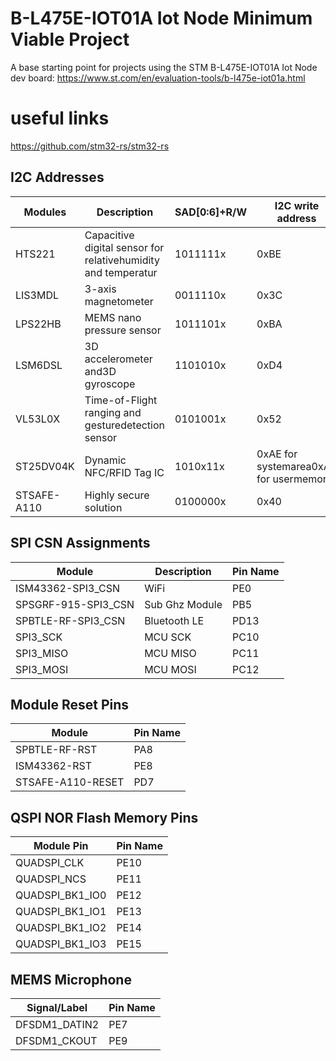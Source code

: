 # B-L475E-IOT01A Iot Node Minimum Viable Project

A base starting point for projects using the STM B-L475E-IOT01A Iot Node dev board: https://www.st.com/en/evaluation-tools/b-l475e-iot01a.html

# useful links
https://github.com/stm32-rs/stm32-rs


## I2C Addresses
|Modules |Description |SAD[0:6]+R/W |I2C write address |I2C read address
--- | --- | --- | --- | ---
|HTS221 |Capacitive digital sensor for relativehumidity and temperatur |1011111x |0xBE |0xBF
|LIS3MDL |3-axis magnetometer |0011110x |0x3C |0x3D
|LPS22HB |MEMS nano pressure sensor |1011101x |0xBA |0xBB
|LSM6DSL |3D accelerometer and3D gyroscope |1101010x |0xD4 |0xD5
|VL53L0X |Time-of-Flight ranging and gesturedetection sensor |0101001x |0x52 |0x53
|ST25DV04K |Dynamic NFC/RFID Tag IC |1010x11x |0xAE for systemarea0xA6 for usermemory |0xAF for systemarea0xA7 for usermemory
|STSAFE-A110 |Highly secure solution |0100000x |0x40 |0x41


## SPI CSN Assignments
|Module |Description |Pin Name
--- | --- | ---
|ISM43362-SPI3_CSN |WiFi |PE0
|SPSGRF-915-SPI3_CSN |Sub Ghz Module |PB5
|SPBTLE-RF-SPI3_CSN |Bluetooth LE |PD13
|SPI3_SCK |MCU SCK |PC10
|SPI3_MISO |MCU MISO |PC11
|SPI3_MOSI |MCU MOSI |PC12

## Module Reset Pins
|Module |Pin Name
--- | ---
|SPBTLE-RF-RST |PA8
|ISM43362-RST |PE8
|STSAFE-A110-RESET |PD7

## QSPI NOR Flash Memory Pins
|Module Pin |Pin Name
--- | ---
|QUADSPI_CLK |PE10
|QUADSPI_NCS |PE11
|QUADSPI_BK1_IO0 |PE12
|QUADSPI_BK1_IO1 |PE13
|QUADSPI_BK1_IO2 |PE14
|QUADSPI_BK1_IO3 |PE15

## MEMS Microphone
|Signal/Label |Pin Name
-- | --
|DFSDM1_DATIN2 |PE7
|DFSDM1_CKOUT |PE9


